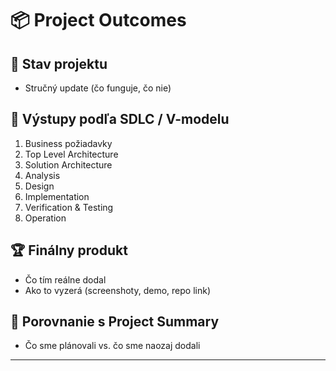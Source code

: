 # 📦 Project Outcomes

## 🔖 Stav projektu
- Stručný update (čo funguje, čo nie)  

## 🧩 Výstupy podľa SDLC / V-modelu
1. Business požiadavky  
2. Top Level Architecture  
3. Solution Architecture  
4. Analysis  
5. Design  
6. Implementation  
7. Verification & Testing  
8. Operation  

## 🏆 Finálny produkt
- Čo tím reálne dodal  
- Ako to vyzerá (screenshoty, demo, repo link)  

## 🧭 Porovnanie s Project Summary
- Čo sme plánovali vs. čo sme naozaj dodali  


---
